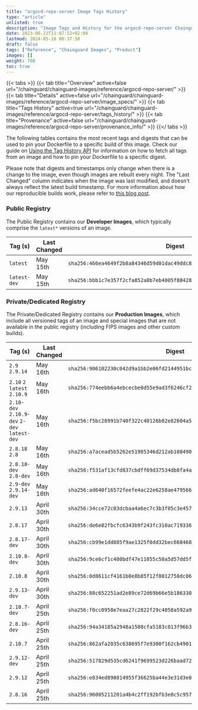 ```yaml
---
title: "argocd-repo-server Image Tags History"
type: "article"
unlisted: true
description: "Image Tags and History for the argocd-repo-server Chainguard Image"
date: 2023-06-22T11:07:52+02:00
lastmod: 2024-05-16 00:37:58
draft: false
tags: ["Reference", "Chainguard Images", "Product"]
images: []
weight: 700
toc: true
---
```


{{< tabs >}}
{{< tab title="Overview" active=false url="/chainguard/chainguard-images/reference/argocd-repo-server/" >}}
{{< tab title="Details" active=false url="/chainguard/chainguard-images/reference/argocd-repo-server/image_specs/" >}}
{{< tab title="Tags History" active=true url="/chainguard/chainguard-images/reference/argocd-repo-server/tags_history/" >}}
{{< tab title="Provenance" active=false url="/chainguard/chainguard-images/reference/argocd-repo-server/provenance_info/" >}}
{{</ tabs >}}

The following tables contains the most recent tags and digests that can be used to pin your Dockerfile to a specific build of this image. Check our guide on [Using the Tag History API](/chainguard/chainguard-images/using-the-tag-history-api/) for information on how to fetch all tags from an image and how to pin your Dockerfile to a specific digest.

Please note that digests and timestamps only change when there is a change to the image, even though images are rebuilt every night. The "Last Changed" column indicates when the image was last modified, and doesn't always reflect the latest build timestamp. For more information about how our reproducible builds work, please refer to [this blog post](https://www.chainguard.dev/unchained/reproducing-chainguards-reproducible-image-builds).

### Public Registry
The Public Registry contains our **Developer Images**, which typically comprise the `latest*` versions of an image.

| Tag (s)       | Last Changed | Digest                                                                    |
|---------------|--------------|---------------------------------------------------------------------------|
|  `latest`     | May 15th     | `sha256:466ea4649f2b8a84346d59d01dac49ddc86f7fd82a67d04f3d4e0f30ac0eb9e4` |
|  `latest-dev` | May 15th     | `sha256:bbb1c7e357f2cfa852a8b7eb4005f8842815cd90c2b39c361d3c61abd2264a12` |


### Private/Dedicated Registry
The Private/Dedicated Registry contains our **Production Images**, which include all versioned tags of an image and special images that are not available in the public registry (including FIPS images and other custom builds).

| Tag (s)                                       | Last Changed | Digest                                                                    |
|-----------------------------------------------|--------------|---------------------------------------------------------------------------|
|  `2.9` `2.9.14`                               | May 16th     | `sha256:906102230c042d9a1bb2e06fd2144951bcd9aaee2712971486f7c505b328022c` |
|  `2.10` `2` `latest` `2.10.9`                 | May 16th     | `sha256:774eebb6a4ebcecbe0d55e9ad3f6246cf2d72665de94e05db2ffa523780c1837` |
|  `2.10-dev` `2.10.9-dev` `2-dev` `latest-dev` | May 16th     | `sha256:f5bc28991b740f322c40126b02e82604a5b9bbae49923f789cc84eb8ed4eadbc` |
|  `2.8.18` `2.8`                               | May 16th     | `sha256:a7acead5b5262e51985346d212ab108490e3f014dc04d120ce2f75478f5a21a8` |
|  `2.8.18-dev` `2.8-dev`                       | May 16th     | `sha256:f531af13cfd837cbdff69d37534db8fa4ae93e7918950e4de971dbef07db7238` |
|  `2.9-dev` `2.9.14-dev`                       | May 16th     | `sha256:ad640f16572feefe4ac22e6258ae479566e71facb51b6edb3b41b4a15a61e50e` |
|  `2.9.13`                                     | April 30th   | `sha256:34cce72c03dcbaa4a6ec7c3b3f05c3e457e002f3f367cbe9227a7bbae1b530c7` |
|  `2.8.17`                                     | April 30th   | `sha256:de6e82fbcfc6343b9f243fc310ac719336868a51b9cd9b5e6c3f573e9c499f37` |
|  `2.8.17-dev`                                 | April 30th   | `sha256:cb99e1dd885f9ae1325f0dd32bec668468d15a89084b65b4c20393d7c9c357fd` |
|  `2.10.8-dev`                                 | April 30th   | `sha256:9ce6cf1c400bdf47e11055c50a5d57dd5fb46d459f8b974e78a375b149a9466e` |
|  `2.10.8`                                     | April 30th   | `sha256:0d8611cf4161b0e8b85f12f8012758dc064d81b69b97b6cdb738d0ca6f3f5c27` |
|  `2.9.13-dev`                                 | April 30th   | `sha256:88c652251ad2e89ce72d69b66e5b186330d118ab154cbf929b80d062ffa97eb1` |
|  `2.10.7-dev`                                 | April 25th   | `sha256:f0cc0958e7eaa27c2822f29c4058a592a9a61a4699d4ae323a0003e04b90b144` |
|  `2.8.16-dev`                                 | April 25th   | `sha256:94a34185a2948a1508cfa5183c013f96b3045ebecd5b86d0d1c8deef5180b84e` |
|  `2.10.7`                                     | April 25th   | `sha256:862afa2035c638695f7e9300f162cb4901a5d4e6cd5ae8103b06c04b967de11d` |
|  `2.9.12-dev`                                 | April 25th   | `sha256:517829d535cd6241f9699523d226baad72face683083114534d655ab0eda7ea6` |
|  `2.9.12`                                     | April 25th   | `sha256:e834ed898014955f36625ba44e3e31d3e019597cf753ab700d145f46fb993fa6` |
|  `2.8.16`                                     | April 25th   | `sha256:96005211201a4b4c2ff192bfb3e8c5c9573e2383a1f3fb1d9074e0d052ce6faf` |

